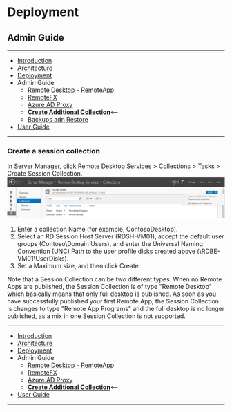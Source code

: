 # Deployment
## Admin Guide
---
* [Introduction](/README.md)
* [Architecture](./ArchitectureDiagram.md)
* [Deployment](./Deployment-basic.md)
* Admin Guide
    * [Remote Desktop - RemoteApp](./RemoteDesktopRemoteApp.md)
    * [RemoteFX](./RemoteFX.md)
    * [Azure AD Proxy](./AzureADProxy.md)
    * **[Create Additional Collection](./CreateSessionCollection.md)**<--
    * [Backups adn Restore](./BackupsAndRestore.md)
* [User Guide](./UserAccess.md) 
---
### Create a session collection

In Server Manager, click Remote Desktop Services > Collections > Tasks > Create Session Collection.  
![User Guide](./Images/CreateCollection.PNG)
1. Enter a collection Name (for example, ContosoDesktop).  
2. Select an RD Session Host Server (RDSH-VM01), accept the default user groups (Contoso\Domain Users), and enter the Universal Naming Convention (UNC) Path to the user profile disks created above (\RDBE-VM01\UserDisks).
3. Set a Maximum size, and then click Create.

Note that a Session Collection can be two different types. When no Remote Apps are published, the Session Collection is of type "Remote Desktop" which basically means that only full desktop is published. As soon as you have successfully published your first Remote App, the Session Collection is changes to type "Remote App Programs" and the full desktop is no longer published, as a mix in one Session Collection is not supported.

---
* [Introduction](/README.md)
* [Architecture](./ArchitectureDiagram.md)
* [Deployment](./Deployment-basic.md)
* Admin Guide
    * [Remote Desktop - RemoteApp](./RemoteDesktopRemoteApp.md)
    * [RemoteFX](./RemoteFX.md)
    * [Azure AD Proxy](./AzureADProxy.md)
    * **[Create Additional Collection](./CreateSessionCollection.md)**<--
* [User Guide](./UserAccess.md) 
---